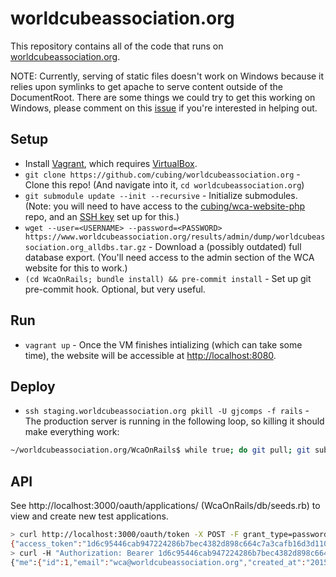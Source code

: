 worldcubeassociation.org
========================

This repository contains all of the code that runs on [worldcubeassociation.org](https://www.worldcubeassociation.org/).

NOTE: Currently, serving of static files doesn't work on Windows because it relies
upon symlinks to get apache to serve content outside of the DocumentRoot. There
are some things we could try to get this working on Windows, please comment
on this [issue](https://github.com/cubing/worldcubeassociation.org/issues/11) if
you're interested in helping out.

## Setup
- Install [Vagrant](https://www.vagrantup.com/), which requires
  [VirtualBox](https://www.virtualbox.org/).
- `git clone https://github.com/cubing/worldcubeassociation.org` - Clone this repo! (And navigate into it, `cd worldcubeassociation.org`)
- `git submodule update --init --recursive` - Initialize submodules. (Note: you will need to have access to the [cubing/wca-website-php](https://github.com/cubing/wca-website-php) repo, and an [SSH key](https://help.github.com/articles/generating-ssh-keys/) set up for this.)
- `wget --user=<USERNAME> --password=<PASSWORD> https://www.worldcubeassociation.org/results/admin/dump/worldcubeassociation.org_alldbs.tar.gz` - Download a (possibly outdated) full database export. (You'll need access to the admin section of the WCA website for this to work.)
- `(cd WcaOnRails; bundle install) && pre-commit install` - Set up git pre-commit hook. Optional, but very useful.

## Run
- `vagrant up` - Once the VM finishes intializing (which can take some time), the website will be
  accessible at [http://localhost:8080](http://localhost:8080).

## Deploy
- `ssh staging.worldcubeassociation.org pkill -U gjcomps -f rails` - The production server is running in the following loop, so killing it should make everything work:

```bash
~/worldcubeassociation.org/WcaOnRails$ while true; do git pull; git submodule foreach git pull origin master; ../config/with_wca_envvars bundle install && ../config/with_wca_envvars rake assets:clean assets:precompile && ../config/with_wca_envvars rails server -e production -p 2331 -b 0.0.0.0; sleep 5; done
```

## API
See http://localhost:3000/oauth/applications/ (WcaOnRails/db/seeds.rb) to view
and create new test applications.

```bash
> curl http://localhost:3000/oauth/token -X POST -F grant_type=password -F username=wca@worldcubeassociation.org -F password=wca`
{"access_token":"1d6c95446cab947224286b7bec4382d898c664c7a3cafb16d3d110a3044cf4dc","token_type":"bearer","expires_in":7200,"created_at":1430788134}
> curl -H "Authorization: Bearer 1d6c95446cab947224286b7bec4382d898c664c7a3cafb16d3d110a3044cf4dc" http://localhost:3000/api/v0/me
{"me":{"id":1,"email":"wca@worldcubeassociation.org","created_at":"2015-05-05T00:57:11.788Z","updated_at":"2015-05-05T00:57:12.072Z"}}
```
